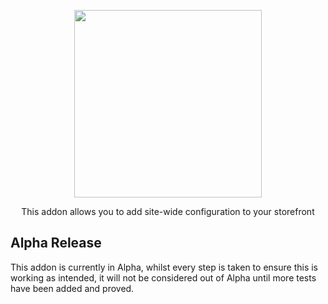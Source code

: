 <p align="center"><img src="https://user-images.githubusercontent.com/1488016/161026191-aab67703-e932-40d0-a4ac-e8bc85fff35e.png" width="300" ></p>


<p align="center">This addon allows you to add site-wide configuration to your storefront</p>

## Alpha Release

This addon is currently in Alpha, whilst every step is taken to ensure this is working as intended, it will not be considered out of Alpha until more tests have been added and proved.
